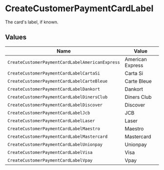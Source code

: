 # CreateCustomerPaymentCardLabel

The card's label, if known.


## Values

| Name                                            | Value                                           |
| ----------------------------------------------- | ----------------------------------------------- |
| `CreateCustomerPaymentCardLabelAmericanExpress` | American Express                                |
| `CreateCustomerPaymentCardLabelCartaSi`         | Carta Si                                        |
| `CreateCustomerPaymentCardLabelCarteBleue`      | Carte Bleue                                     |
| `CreateCustomerPaymentCardLabelDankort`         | Dankort                                         |
| `CreateCustomerPaymentCardLabelDinersClub`      | Diners Club                                     |
| `CreateCustomerPaymentCardLabelDiscover`        | Discover                                        |
| `CreateCustomerPaymentCardLabelJcb`             | JCB                                             |
| `CreateCustomerPaymentCardLabelLaser`           | Laser                                           |
| `CreateCustomerPaymentCardLabelMaestro`         | Maestro                                         |
| `CreateCustomerPaymentCardLabelMastercard`      | Mastercard                                      |
| `CreateCustomerPaymentCardLabelUnionpay`        | Unionpay                                        |
| `CreateCustomerPaymentCardLabelVisa`            | Visa                                            |
| `CreateCustomerPaymentCardLabelVpay`            | Vpay                                            |